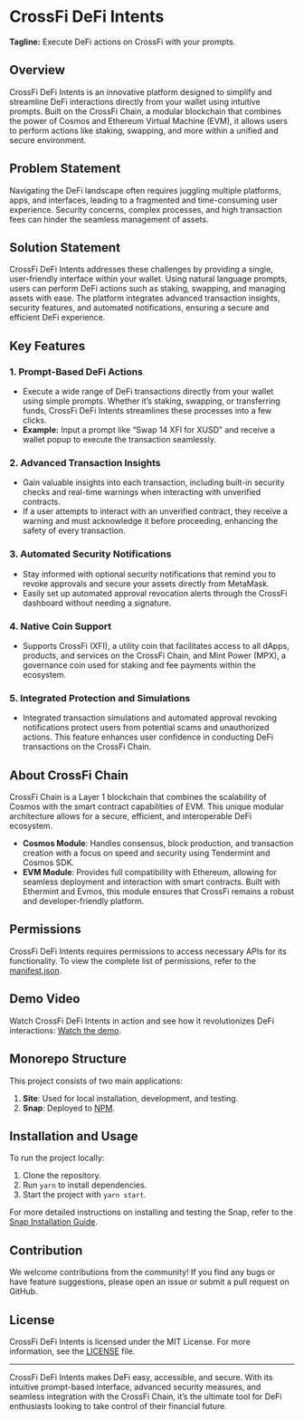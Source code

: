 # CrossFi DeFi Intents

**Tagline:** Execute DeFi actions on CrossFi with your prompts.

## Overview
CrossFi DeFi Intents is an innovative platform designed to simplify and streamline DeFi interactions directly from your wallet using intuitive prompts. Built on the CrossFi Chain, a modular blockchain that combines the power of Cosmos and Ethereum Virtual Machine (EVM), it allows users to perform actions like staking, swapping, and more within a unified and secure environment.

## Problem Statement
Navigating the DeFi landscape often requires juggling multiple platforms, apps, and interfaces, leading to a fragmented and time-consuming user experience. Security concerns, complex processes, and high transaction fees can hinder the seamless management of assets.

## Solution Statement
CrossFi DeFi Intents addresses these challenges by providing a single, user-friendly interface within your wallet. Using natural language prompts, users can perform DeFi actions such as staking, swapping, and managing assets with ease. The platform integrates advanced transaction insights, security features, and automated notifications, ensuring a secure and efficient DeFi experience.

## Key Features

### 1. **Prompt-Based DeFi Actions**
   - Execute a wide range of DeFi transactions directly from your wallet using simple prompts. Whether it’s staking, swapping, or transferring funds, CrossFi DeFi Intents streamlines these processes into a few clicks.
   - **Example:** Input a prompt like “Swap 14 XFI for XUSD” and receive a wallet popup to execute the transaction seamlessly.

### 2. **Advanced Transaction Insights**
   - Gain valuable insights into each transaction, including built-in security checks and real-time warnings when interacting with unverified contracts.
   - If a user attempts to interact with an unverified contract, they receive a warning and must acknowledge it before proceeding, enhancing the safety of every transaction.

### 3. **Automated Security Notifications**
   - Stay informed with optional security notifications that remind you to revoke approvals and secure your assets directly from MetaMask.
   - Easily set up automated approval revocation alerts through the CrossFi dashboard without needing a signature.

### 4. **Native Coin Support**
   - Supports CrossFi (XFI), a utility coin that facilitates access to all dApps, products, and services on the CrossFi Chain, and Mint Power (MPX), a governance coin used for staking and fee payments within the ecosystem.

### 5. **Integrated Protection and Simulations**
   - Integrated transaction simulations and automated approval revoking notifications protect users from potential scams and unauthorized actions. This feature enhances user confidence in conducting DeFi transactions on the CrossFi Chain.

## About CrossFi Chain
CrossFi Chain is a Layer 1 blockchain that combines the scalability of Cosmos with the smart contract capabilities of EVM. This unique modular architecture allows for a secure, efficient, and interoperable DeFi ecosystem.

- **Cosmos Module**: Handles consensus, block production, and transaction creation with a focus on speed and security using Tendermint and Cosmos SDK.
- **EVM Module**: Provides full compatibility with Ethereum, allowing for seamless deployment and interaction with smart contracts. Built with Ethermint and Evmos, this module ensures that CrossFi remains a robust and developer-friendly platform.

## Permissions  
CrossFi DeFi Intents requires permissions to access necessary APIs for its functionality. To view the complete list of permissions, refer to the [manifest.json](https://github.com/kamalbuilds/xfi-wallet/blob/main/packages/snap/snap.manifest.json).

## Demo Video  
Watch CrossFi DeFi Intents in action and see how it revolutionizes DeFi interactions: [Watch the demo](#).

## Monorepo Structure

This project consists of two main applications:

1. **Site**: Used for local installation, development, and testing.
2. **Snap**: Deployed to [NPM](https://www.npmjs.com/package/xfi-snapp).

## Installation and Usage  

To run the project locally:
1. Clone the repository.
2. Run `yarn` to install dependencies.
3. Start the project with `yarn start`.

For more detailed instructions on installing and testing the Snap, refer to the [Snap Installation Guide](https://github.com/kamalbuilds/xfi-wallet/tree/main/packages/snap#installation-guide).

## Contribution
We welcome contributions from the community! If you find any bugs or have feature suggestions, please open an issue or submit a pull request on GitHub.

## License
CrossFi DeFi Intents is licensed under the MIT License. For more information, see the [LICENSE](LICENSE) file.

---

CrossFi DeFi Intents makes DeFi easy, accessible, and secure. With its intuitive prompt-based interface, advanced security measures, and seamless integration with the CrossFi Chain, it’s the ultimate tool for DeFi enthusiasts looking to take control of their financial future.